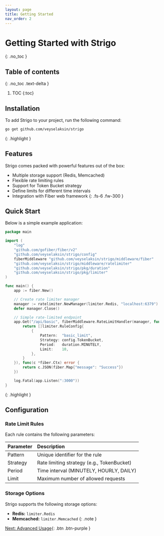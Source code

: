 ```yaml
---
layout: page
title: Getting Started
nav_order: 2
---
```


# Getting Started with Strigo
{: .no_toc }

## Table of contents
{: .no_toc .text-delta }

1. TOC
{:toc}

## Installation

To add Strigo to your project, run the following command:

```bash
go get github.com/veyselaksin/strigo
```
{: .highlight }

## Features

Strigo comes packed with powerful features out of the box:

- Multiple storage support (Redis, Memcached)
- Flexible rate limiting rules
- Support for Token Bucket strategy
- Define limits for different time intervals
- Integration with Fiber web framework
{: .fs-6 .fw-300 }

## Quick Start

Below is a simple example application:

```go
package main

import (
    "log"
    "github.com/gofiber/fiber/v2"
    "github.com/veyselaksin/strigo/config"
    fiberMiddleware "github.com/veyselaksin/strigo/middleware/fiber"
    "github.com/veyselaksin/strigo/middleware/ratelimiter"
    "github.com/veyselaksin/strigo/pkg/duration"
    "github.com/veyselaksin/strigo/pkg/limiter"
)

func main() {
    app := fiber.New()

    // Create rate limiter manager
    manager := ratelimiter.NewManager(limiter.Redis, "localhost:6379")
    defer manager.Close()

    // Simple rate-limited endpoint
    app.Get("/api/basic", fiberMiddleware.RateLimitHandler(manager, func(c *fiber.Ctx) []limiter.RuleConfig {
        return []limiter.RuleConfig{
            {
                Pattern:  "basic_limit",
                Strategy: config.TokenBucket,
                Period:   duration.MINUTELY,
                Limit:    10,
            },
        }
    }), func(c *fiber.Ctx) error {
        return c.JSON(fiber.Map{"message": "Success"})
    })

    log.Fatal(app.Listen(":3000"))
}
```
{: .highlight }

## Configuration

### Rate Limit Rules

Each rule contains the following parameters:

| Parameter | Description |
|:----------|:------------|
| Pattern | Unique identifier for the rule |
| Strategy | Rate limiting strategy (e.g., TokenBucket) |
| Period | Time interval (MINUTELY, HOURLY, DAILY) |
| Limit | Maximum number of allowed requests |

### Storage Options

Strigo supports the following storage options:

- **Redis:** `limiter.Redis`
- **Memcached:** `limiter.Memcached`
{: .note }

[Next: Advanced Usage](advanced){: .btn .btn-purple }